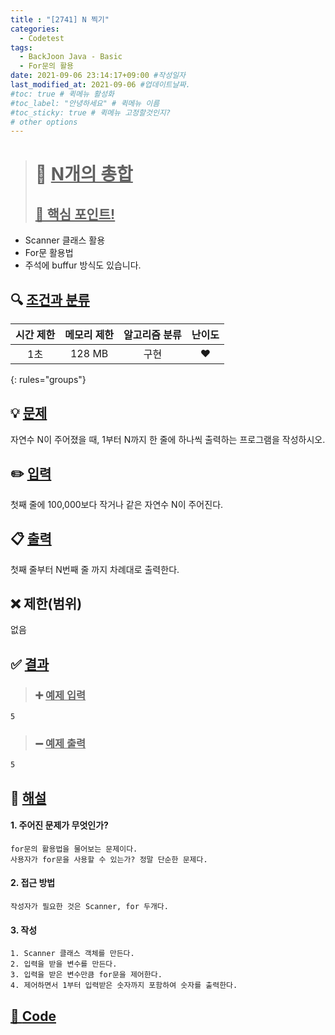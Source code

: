 ```yaml
---
title : "[2741] N 찍기"
categories:
  - Codetest
tags:
  - BackJoon Java - Basic
  - For문의 활용
date: 2021-09-06 23:14:17+09:00 #작성일자
last_modified_at: 2021-09-06 #업데이트날짜.
#toc: true # 퀵메뉴 활성화
#toc_label: "안녕하세요" # 퀵메뉴 이름
#toc_sticky: true # 퀵메뉴 고정할것인지?
# other options
---
```

> # 📜 <u>N개의 총합</u> 
> ## <u>📌 핵심 포인트!</u> 
*  Scanner 클래스 활용
*  For문 활용법
*  주석에 buffur 방식도 있습니다.


## 🔍 <u>조건과 분류</u>

| 시간 제한  | 메모리 제한  |  알고리즘 분류 | 난이도 
|:-------------:|:---------------:|:-----------:|:---------:
| 1초 | 128 MB | 구현 | ❤️ 
{: rules="groups"}

## 💡 <u>문제</u> 
자연수 N이 주어졌을 때, 1부터 N까지 한 줄에 하나씩 출력하는 프로그램을 작성하시오.

## ✏️ <u>입력</u>
첫째 줄에 100,000보다 작거나 같은 자연수 N이 주어진다.

## 📋 <u>출력</u>
첫째 줄부터 N번째 줄 까지 차례대로 출력한다.

## ❌ 제한(범위)
없음

## ✅ <u>결과</u>
> ### ➕ <u>예제 입력</u>
	5
	
> ### ➖ <u>예제 출력</u>
	5

## 💭 <u>해설</u>
#### 1. 주어진 문제가 무엇인가?
	for문의 활용법을 물어보는 문제이다.
	사용자가 for문을 사용할 수 있는가? 정말 단순한 문제다.
	

#### 2. 접근 방법
	작성자가 필요한 것은 Scanner, for 두개다.

#### 3. 작성
	1. Scanner 클래스 객체를 만든다.
	2. 입력을 받을 변수를 만든다.
	3. 입력을 받은 변수만큼 for문을 제어한다.
	4. 제어하면서 1부터 입력받은 숫자까지 포함하여 숫자를 출력한다.
	

## <u>📖 <u>Code</u>
<script src="https://gist.github.com/Cononi/0177f38bf9971da82495e01047431e2f.js"></script>